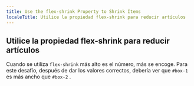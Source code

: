 ```yaml
---
title: Use the flex-shrink Property to Shrink Items
localeTitle: Utilice la propiedad flex-shrink para reducir artículos
---
```

## Utilice la propiedad flex-shrink para reducir artículos

Cuando se utiliza `flex-shrink` más alto es el número, más se encoge. Para este desafío, después de dar los valores correctos, debería ver que `#box-1` es más ancho que `#box-2` .